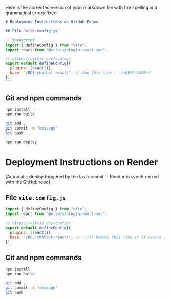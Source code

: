 Here is the corrected version of your markdown file with the spelling and grammatical errors fixed:

````markdown
# Deployment Instructions on GitHub Pages

## File `vite.config.js`

```javascript
import { defineConfig } from "vite";
import react from "@vitejs/plugin-react-swc";

// https://vitejs.dev/config/
export default defineConfig({
  plugins: [react()],
  base: "/BOE-chatbot-react/", // Add this line : '/<REPO-NAME>/'
});
```
````

## Git and npm commands

```sh
npm install
npm run build

git add .
git commit -m "message"
git push

npm run deploy
```

# Deployment Instructions on Render

[Automatic deploy triggered by the last commit -- Render is synchronized with the GitHub repo]

## File `vite.config.js`

```javascript
import { defineConfig } from "vite";
import react from "@vitejs/plugin-react-swc";

// https://vitejs.dev/config/
export default defineConfig({
  plugins: [react()],
  base: "/BOE-chatbot-react/", // !!!!! Remove this line if it exists [this is for a JavaScript library to manage deployment on GitHub Pages]
});
```

## Git and npm commands

```sh
npm install
npm run build

git add .
git commit -m "message"
git push
```

